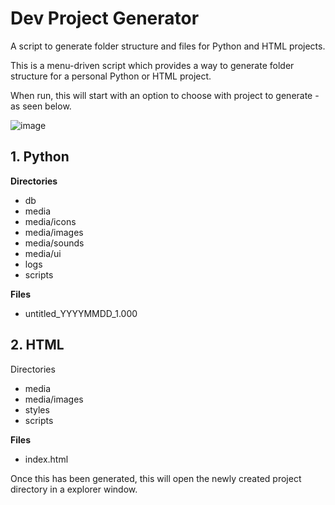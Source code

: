# Dev Project Generator

A script to generate folder structure and files for Python and HTML projects.

This is a menu-driven script which provides a way to generate folder structure for a personal Python or HTML project.

When run, this will start with an option to choose with project to generate - as seen below.

![image](https://user-images.githubusercontent.com/82043281/148568337-c0ba812b-588c-4b9a-852f-25678d5b50cd.png)

## 1. Python

**Directories**

* db
* media
* media/icons
* media/images
* media/sounds
* media/ui
* logs
* scripts

**Files**

* untitled_YYYYMMDD_1.000

## 2. HTML

Directories

* media
* media/images
* styles
* scripts

**Files**

* index.html

Once this has been generated, this will open the newly created project directory in a explorer window.
